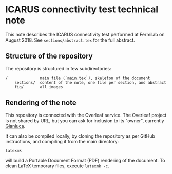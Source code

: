 ICARUS connectivity test technical note
========================================

This note describes the ICARUS connectivity test performed at Fermilab on August 2018.
See `sections/abstract.tex` for the full abstract.


Structure of the repository
----------------------------

The repository is structured in few subdirectories:
    
    /              main file (`main.tex`), skeleton of the document
        sections/  content of the note, one file per section, and abstract
        fig/       all images


Rendering of the note
----------------------

This repository is connected with the Overleaf service. The Overleaf project is not shared by URL, but you can ask for inclusion to its "owner", currently [Gianluca](petrillo@slac.stanford.edu).

It can also be compiled locally, by cloning the repository as per GitHub instructions, and compiling it from the main directory:
    
    latexmk
    
will build a Portable Document Format (PDF) rendering of the document.
To clean LaTeX temporary files, execute `latexmk -c`.

